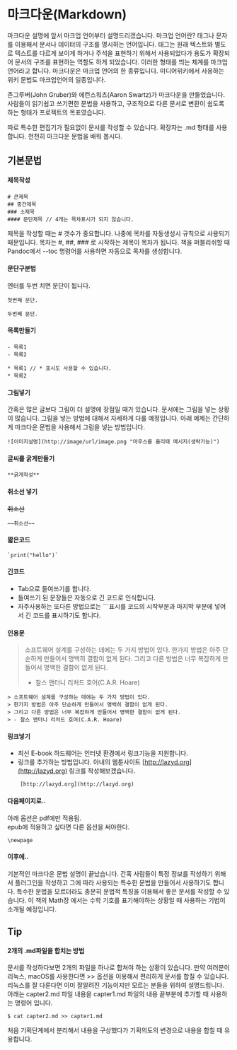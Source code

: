 # 마크다운(Markdown)
마크다운 설명에 앞서 마크업 언어부터 설명드리겠습니다.
마크업 언어란? 태그나 문자를 이용해서 
문서나 데이터의 구조를 명시하는 언어입니다.
태그는 원래 텍스트와 별도로 텍스트를 다르게 보이게 하거나 주석을 표현하기 위해서 사용되었다가
용도가 확장되어 문서의 구조를 표현하는 역할도 하게 되었습니다.
이러한 형태를 띄는 체계를 마크업 언어라고 합니다.
마크다운은 마크업 언어의 한 종류입니다.
미디어위키에서 사용하는 위키 문법도 마크업언어의 일종입니다.

존그루버(John Gruber)와 에런스워츠(Aaron Swartz)가 마크다운을 만들었습니다.
사람들이 읽기쉽고 쓰기편한 문법을 사용하고,
구조적으로 다른 문서로 변환이 쉽도록 하는 형태가 프로젝트의 목표였습니다.

따로 특수한 편집기가 필요없이 문서를 작성할 수 있습니다.
확장자는 .md 형태를 사용합니다.
천천히 마크다운 문법을 배워 봅시다.

## 기본문법
#### 제목작성

	# 큰제목
	## 중간제목
	### 소제목
	#### 문단제목 // 4개는 목차표시가 되지 않습니다.

제목을 작성할 때는 # 갯수가 중요합니다.
나중에 목차를 자동생성시 규칙으로 사용되기 때문입니다.
목차는 #, ##, ### 로 시작하는 제목이 목차가 됩니다.
책을 퍼블리쉬할 때 Pandoc에서 --toc 명령어를 사용하면
자동으로 목차를 생성합니다.

#### 문단구분법
엔터를 두번 치면 문단이 됩니다.

	첫번째 문단.

	두번째 문단.

#### 목록만들기

	- 목록1
	- 목록2

	* 목록1 // * 표시도 사용할 수 있습니다.
	* 목록2

#### 그림넣기
간혹은 많은 글보다 그림이 더 설명에 장점일 때가 있습니다.
문서에는 그림을 넣는 상황이 많습니다.
그림을 넣는 방법에 대해서 자세하게 다룰 예정입니다.
아래 예제는 간단하게 마크다운 문법을 사용해서 그림을 넣는 방법입니다.

	![이미지설명](http://image/url/image.png "마우스를 올리때 메시지(생략가능)")


#### 글씨를 굵게만들기

	**굵게작성**

#### 취소선 넣기
~~취소선~~

	~~취소선~~

#### 짧은코드
	
	`print("hello")`

#### 긴코드
- Tab으로 들여쓰기를 합니다.
- 들여쓰기 된 문장들은 자동으로 긴 코드로 인식합니다.
- 자주사용하는 또다른 방법으로는 \`\`\`표시를 코드의 시작부분과 마지막 부분에 넣어서 긴 코드를 표시하기도 합니다.

#### 인용문
> 소프트웨어 설계를 구성하는 데에는 두 가지 방법이 있다.
> 한가지 방법은 아주 단순하게 만들어서 명백히 결함이 없게 된다.
> 그리고 다른 방법은 너무 복잡하게 만들어서 명백한 결함이 없게 된다.
> - 찰스 앤터니 리처드 호어(C.A.R. Hoare)

	> 소프트웨어 설계를 구성하는 데에는 두 가지 방법이 있다.
	> 한가지 방법은 아주 단순하게 만들어서 명백히 결함이 없게 된다.
	> 그리고 다른 방법은 너무 복잡하게 만들어서 명백한 결함이 없게 된다.
	> - 찰스 앤터니 리처드 호어(C.A.R. Hoare)

#### 링크넣기
- 최신 E-book 하드웨어는 인터넷 환경에서 링크기능을 지원합니다.
- 링크를 추가하는 방법입니다. 아내의 웹툰사이트 [http://lazyd.org](http://lazyd.org) 링크를 작성해보겠습니다.
	
```
	[http://lazyd.org](http://lazyd.org)
```

#### 다음페이지로..
아래 옵션은 pdf에만 적용됨.	
epub에 적용하고 싶다면 다른 옵션을 써야한다.

	\newpage

#### 이후에..
기본적인 마크다운 문법 설명이 끝났습니다.
간혹 사람들이 특정 정보를 작성하기 위해서 
플러그인을 작성하고 그에 따라 사용되는 특수한 문법을 만들어서 사용하기도 합니다.
특수한 문법을 모르더라도 충분히 문법적 특징을 이용해서 좋은 문서를 작성할 수 있습니다.
이 책의 Math장 에서는 수학 기호를 표기해야하는 상황일 때 사용하는 기법이 소개될 예정입니다.

## Tip

#### 2개의 .md파일을 합치는 방법
문서를 작성하다보면 2개의 파일을 하나로 합쳐야 하는 상황이 있습니다.
만약 여러분이 리눅스, macOS를 사용한다면 >> 옵션을 이용해서 편리하게 문서를 합칠 수 있습니다.
리눅스를 잘 다룬다면 이미 잘알려진 기능이지만 모르는 분들을 위하여 설명드립니다.
아래는 capter2.md 파일 내용을 capter1.md 파일의 내용 끝부분에 추가할 때 사용하는 명령어 입니다.

	$ cat capter2.md >> capter1.md

처음 기획단계에서 분리해서 내용을 구상했다가 기획의도의 변경으로 내용을 합칠 때 유용합니다.
